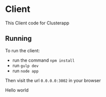 Client
======

This Client code for Clusterapp


## Running

To run the client:

* run the command `npm install`
* run `gulp dev`
* run `node app`

Then visit the url `0.0.0.0:3002` in your browser

Hello world
